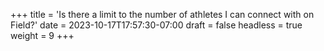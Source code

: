 +++
title = 'Is there a limit to the number of athletes I can connect with on Field?'
date = 2023-10-17T17:57:30-07:00
draft = false
headless = true
weight = 9
+++
